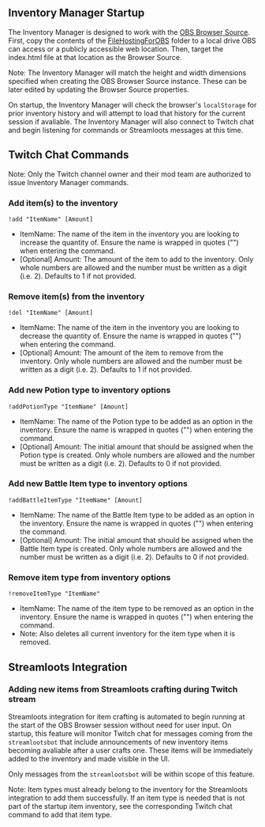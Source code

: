 <h2>Inventory Manager Startup</h2>

<p>The Inventory Manager is designed to work with the <a href="https://obsproject.com/kb/browser-source" target="_blank">OBS Browser Source</a>. First, copy the contents of the <a href="https://github.com/NoiseyLobster/ChatInventoryManager/tree/master/FileHostingForOBS" target="_blank">FileHostingForOBS</a> folder to a local drive OBS can access or a publicly accessible web location. Then, target the index.html file at that location as the Browser Source.</p>

<p>Note: The Inventory Manager will match the height and width dimensions specified when creating the OBS Browser Source instance. These can be later edited by updating the Browser Source properties.</p>

<p>On startup, the Inventory Manager will check the browser's <code>localStorage</code> for prior inventory history and will attempt to load that history for the current session if avaliable. The Inventory Manager will also connect to Twitch chat and begin listening for commands or Streamloots messages at this time.</p>

<h2>Twitch Chat Commands</h2>

<p>Note: Only the Twitch channel owner and their mod team are authorized to issue Inventory Manager commands.</p>

<h3>Add item(s) to the inventory</h3>
<code>!add "ItemName" [Amount]</code>
  
<ul>
  <li>ItemName: The name of the item in the inventory you are looking to increase the quantity of. Ensure the name is wrapped in quotes ("") when entering the command.</li>
  <li>[Optional] Amount: The amount of the item to add to the inventory. Only whole numbers are allowed and the number must be written as a digit (i.e. 2). Defaults to 1 if not provided.</li>
</ul>

<h3>Remove item(s) from the inventory</h3>
<code>!del "ItemName" [Amount]</code>

<ul>
  <li>ItemName: The name of the item in the inventory you are looking to decrease the quantity of. Ensure the name is wrapped in quotes ("") when entering the command.</li>
  <li>[Optional] Amount: The amount of the item to remove from the inventory. Only whole numbers are allowed and the number must be written as a digit (i.e. 2). Defaults to 1 if not provided.</li>
</ul>

<h3>Add new Potion type to inventory options</h3>
<code>!addPotionType "ItemName" [Amount]</code>

<ul>
  <li>ItemName: The name of the Potion type to be added as an option in the inventory. Ensure the name is wrapped in quotes ("") when entering the command.</li>
  <li>[Optional] Amount: The initial amount that should be assigned when the Potion type is created. Only whole numbers are allowed and the number must be written as a digit (i.e. 2). Defaults to 0 if not provided.</li>
</ul>

<h3>Add new Battle Item type to inventory options</h3>
<code>!addBattleItemType "ItemName" [Amount]</code>

<ul>
  <li>ItemName: The name of the Battle Item type to be added as an option in the inventory. Ensure the name is wrapped in quotes ("") when entering the command.</li>
  <li>[Optional] Amount: The initial amount that should be assigned when the Battle Item type is created. Only whole numbers are allowed and the number must be written as a digit (i.e. 2). Defaults to 0 if not provided.</li>
</ul>

<h3>Remove item type from inventory options</h3>
<code>!removeItemType "ItemName"</code>

<ul>
  <li>ItemName: The name of the item type to be removed as an option in the inventory. Ensure the name is wrapped in quotes ("") when entering the command.</li>
  <li>Note: Also deletes all current inventory for the item type when it is removed.</li>
</ul>

<h2>Streamloots Integration</h2>

<h3>Adding new items from Streamloots crafting during Twitch stream</h3>

<p>Streamloots integration for item crafting is automated to begin running at the start of the OBS Browser session without need for user input. On startup, this feature will monitor Twitch chat for messages coming from the <code>streamlootsbot</code> that include announcements of new inventory items becoming avaliable after a user crafts one. These items will be immediately added to the inventory and made visible in the UI.</p>

<p>Only messages from the <code>streamlootsbot</code> will be within scope of this feature.</p>

<p>Note: Item types must already belong to the inventory for the Streamloots integration to add them successfully. If an item type is needed that is not part of the startup item inventory, see the corresponding Twitch chat command to add that item type.</p>
